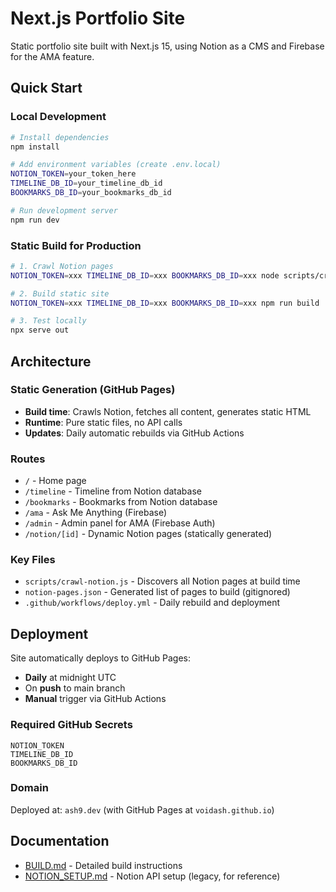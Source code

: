 # Next.js Portfolio Site

Static portfolio site built with Next.js 15, using Notion as a CMS and Firebase for the AMA feature.

## Quick Start

### Local Development

```bash
# Install dependencies
npm install

# Add environment variables (create .env.local)
NOTION_TOKEN=your_token_here
TIMELINE_DB_ID=your_timeline_db_id
BOOKMARKS_DB_ID=your_bookmarks_db_id

# Run development server
npm run dev
```

### Static Build for Production

```bash
# 1. Crawl Notion pages
NOTION_TOKEN=xxx TIMELINE_DB_ID=xxx BOOKMARKS_DB_ID=xxx node scripts/crawl-notion.js

# 2. Build static site
NOTION_TOKEN=xxx TIMELINE_DB_ID=xxx BOOKMARKS_DB_ID=xxx npm run build

# 3. Test locally
npx serve out
```

## Architecture

### Static Generation (GitHub Pages)
- **Build time**: Crawls Notion, fetches all content, generates static HTML
- **Runtime**: Pure static files, no API calls
- **Updates**: Daily automatic rebuilds via GitHub Actions

### Routes
- `/` - Home page
- `/timeline` - Timeline from Notion database
- `/bookmarks` - Bookmarks from Notion database
- `/ama` - Ask Me Anything (Firebase)
- `/admin` - Admin panel for AMA (Firebase Auth)
- `/notion/[id]` - Dynamic Notion pages (statically generated)

### Key Files
- `scripts/crawl-notion.js` - Discovers all Notion pages at build time
- `notion-pages.json` - Generated list of pages to build (gitignored)
- `.github/workflows/deploy.yml` - Daily rebuild and deployment

## Deployment

Site automatically deploys to GitHub Pages:
- **Daily** at midnight UTC
- On **push** to main branch
- **Manual** trigger via GitHub Actions

### Required GitHub Secrets
```
NOTION_TOKEN
TIMELINE_DB_ID
BOOKMARKS_DB_ID
```

### Domain
Deployed at: `ash9.dev` (with GitHub Pages at `voidash.github.io`)

## Documentation

- [BUILD.md](./BUILD.md) - Detailed build instructions
- [NOTION_SETUP.md](./NOTION_SETUP.md) - Notion API setup (legacy, for reference)
